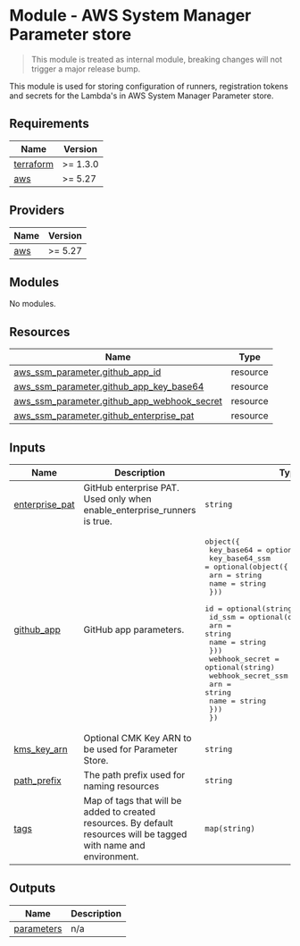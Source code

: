 # Module - AWS System Manager Parameter store

> This module is treated as internal module, breaking changes will not trigger a major release bump.

This module is used for storing configuration of runners, registration tokens and secrets for the Lambda's in AWS System Manager Parameter store.

<!-- BEGIN_TF_DOCS -->
## Requirements

| Name | Version |
|------|---------|
| <a name="requirement_terraform"></a> [terraform](#requirement\_terraform) | >= 1.3.0 |
| <a name="requirement_aws"></a> [aws](#requirement\_aws) | >= 5.27 |

## Providers

| Name | Version |
|------|---------|
| <a name="provider_aws"></a> [aws](#provider\_aws) | >= 5.27 |

## Modules

No modules.

## Resources

| Name | Type |
|------|------|
| [aws_ssm_parameter.github_app_id](https://registry.terraform.io/providers/hashicorp/aws/latest/docs/resources/ssm_parameter) | resource |
| [aws_ssm_parameter.github_app_key_base64](https://registry.terraform.io/providers/hashicorp/aws/latest/docs/resources/ssm_parameter) | resource |
| [aws_ssm_parameter.github_app_webhook_secret](https://registry.terraform.io/providers/hashicorp/aws/latest/docs/resources/ssm_parameter) | resource |
| [aws_ssm_parameter.github_enterprise_pat](https://registry.terraform.io/providers/hashicorp/aws/latest/docs/resources/ssm_parameter) | resource |

## Inputs

| Name | Description | Type | Default | Required |
|------|-------------|------|---------|:--------:|
| <a name="input_enterprise_pat"></a> [enterprise\_pat](#input\_enterprise\_pat) | GitHub enterprise PAT. Used only when enable\_enterprise\_runners is true. | `string` | `null` | no |
| <a name="input_github_app"></a> [github\_app](#input\_github\_app) | GitHub app parameters. | <pre>object({<br/>    key_base64 = optional(string)<br/>    key_base64_ssm = optional(object({<br/>      arn  = string<br/>      name = string<br/>    }))<br/>    id = optional(string)<br/>    id_ssm = optional(object({<br/>      arn  = string<br/>      name = string<br/>    }))<br/>    webhook_secret = optional(string)<br/>    webhook_secret_ssm = optional(object({<br/>      arn  = string<br/>      name = string<br/>    }))<br/>  })</pre> | n/a | yes |
| <a name="input_kms_key_arn"></a> [kms\_key\_arn](#input\_kms\_key\_arn) | Optional CMK Key ARN to be used for Parameter Store. | `string` | `null` | no |
| <a name="input_path_prefix"></a> [path\_prefix](#input\_path\_prefix) | The path prefix used for naming resources | `string` | n/a | yes |
| <a name="input_tags"></a> [tags](#input\_tags) | Map of tags that will be added to created resources. By default resources will be tagged with name and environment. | `map(string)` | `{}` | no |

## Outputs

| Name | Description |
|------|-------------|
| <a name="output_parameters"></a> [parameters](#output\_parameters) | n/a |
<!-- END_TF_DOCS -->
